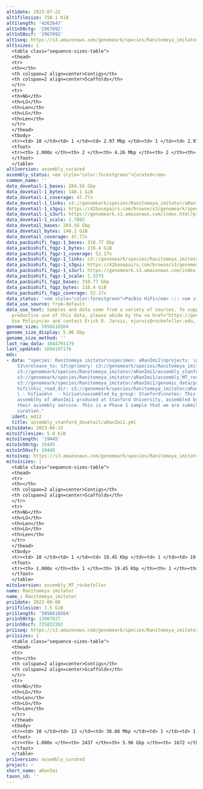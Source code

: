 ```yaml
---
alt1date: 2023-07-22
alt1filesize: 758.1 KiB
alt1length: '4262647'
alt1n50ctg: '2967092'
alt1n50scf: '2967092'
alt1seq: https://s3.amazonaws.com/genomeark/species/Ranitomeya_imitator/aRanImi1/assembly_curated/aRanImi1.alt.cur.20230722.fasta.gz
alt1sizes: |
  <table class="sequence-sizes-table">
  <thead>
  <tr>
  <th></th>
  <th colspan=2 align=center>Contigs</th>
  <th colspan=2 align=center>Scaffolds</th>
  </tr>
  <tr>
  <th>NG</th>
  <th>LG</th>
  <th>Len</th>
  <th>LG</th>
  <th>Len</th>
  </tr>
  </thead>
  <tbody>
  <tr><td> 10 </td><td> 1 </td><td> 2.97 Mbp </td><td> 1 </td><td> 2.97 Mbp </td></tr><tr><td> 20 </td><td> 1 </td><td> 2.97 Mbp </td><td> 1 </td><td> 2.97 Mbp </td></tr><tr><td> 30 </td><td> 1 </td><td> 2.97 Mbp </td><td> 1 </td><td> 2.97 Mbp </td></tr><tr><td> 40 </td><td> 1 </td><td> 2.97 Mbp </td><td> 1 </td><td> 2.97 Mbp </td></tr><tr style="background-color:#cccccc;"><td> 50 </td><td> 1 </td><td> 2.97 Mbp </td><td> 1 </td><td> 2.97 Mbp </td></tr><tr><td> 60 </td><td> 1 </td><td> 2.97 Mbp </td><td> 1 </td><td> 2.97 Mbp </td></tr><tr><td> 70 </td><td> 2 </td><td> 1.30 Mbp </td><td> 2 </td><td> 1.30 Mbp </td></tr><tr><td> 80 </td><td> 2 </td><td> 1.30 Mbp </td><td> 2 </td><td> 1.30 Mbp </td></tr><tr><td> 90 </td><td> 2 </td><td> 1.30 Mbp </td><td> 2 </td><td> 1.30 Mbp </td></tr><tr><td> 100 </td><td> 2 </td><td> 1.30 Mbp </td><td> 2 </td><td> 1.30 Mbp </td></tr></tbody>
  <tfoot>
  <tr><th> 1.000x </th><th> 2 </th><th> 4.26 Mbp </th><th> 2 </th><th> 4.26 Mbp </th></tr>
  </tfoot>
  </table>
alt1version: assembly_curated
assembly_status: <em style="color:forestgreen">Curated</em>
common_name: ''
data_dovetail-1_bases: 284.56 Gbp
data_dovetail-1_bytes: 148.1 GiB
data_dovetail-1_coverage: 47.77x
data_dovetail-1_links: s3://genomeark/species/Ranitomeya_imitator/aRanImi1/genomic_data/dovetail/<br>
data_dovetail-1_s3gui: https://42basepairs.com/browse/s3/genomeark/species/Ranitomeya_imitator/aRanImi1/genomic_data/dovetail/
data_dovetail-1_s3url: https://genomeark.s3.amazonaws.com/index.html?prefix=species/Ranitomeya_imitator/aRanImi1/genomic_data/dovetail/
data_dovetail-1_scale: 1.7892
data_dovetail_bases: 284.56 Gbp
data_dovetail_bytes: 148.1 GiB
data_dovetail_coverage: 47.77x
data_pacbiohifi_fqgz-1_bases: 310.77 Gbp
data_pacbiohifi_fqgz-1_bytes: 216.4 GiB
data_pacbiohifi_fqgz-1_coverage: 52.17x
data_pacbiohifi_fqgz-1_links: s3://genomeark/species/Ranitomeya_imitator/aRanImi1/genomic_data/pacbio_hifi/<br>
data_pacbiohifi_fqgz-1_s3gui: https://42basepairs.com/browse/s3/genomeark/species/Ranitomeya_imitator/aRanImi1/genomic_data/pacbio_hifi/
data_pacbiohifi_fqgz-1_s3url: https://genomeark.s3.amazonaws.com/index.html?prefix=species/Ranitomeya_imitator/aRanImi1/genomic_data/pacbio_hifi/
data_pacbiohifi_fqgz-1_scale: 1.3375
data_pacbiohifi_fqgz_bases: 310.77 Gbp
data_pacbiohifi_fqgz_bytes: 216.4 GiB
data_pacbiohifi_fqgz_coverage: 52.17x
data_status: '<em style="color:forestgreen">PacBio HiFi</em> ::: <em style="color:forestgreen">Dovetail</em>'
data_use_source: from-default
data_use_text: Samples and data come from a variety of sources. To support fair and
  productive use of this data, please abide by the <a href="https://genome10k.soe.ucsc.edu/data-use-policies/">Data
  Use Policy</a> and contact Erich D. Jarvis, ejarvis@rockefeller.edu, with any questions.
genome_size: 5956610564
genome_size_display: 5.96 Gbp
genome_size_method: ''
last_raw_data: 1684791179
last_updated: 1694197176
mds:
- data: "species: Ranitomeya imitator\nspecimen: aRanImi1\nprojects: \n  - vgp\ndata_location:
    S3\nrelease_to: S3\nprimary: s3://genomeark/species/Ranitomeya_imitator/aRanImi1/assembly_stanford_dovetail/aRanImi1.stanford.pri.fasta.gz\npretext:
    s3://genomeark/species/Ranitomeya_imitator/aRanImi1/assembly_stanford_dovetail/evaluation/aRanImi1_pri.pretext\nmito:
    s3://genomeark/species/Ranitomeya_imitator/aRanImi1/assembly_MT_rockefeller/aRanImi1.MT.20230615.fasta.gz\npacbio_read_dir:
    s3://genomeark/species/Ranitomeya_imitator/aRanImi1/genomic_data/pacbio_hifi/\npacbio_read_type:
    hifi\nhic_read_dir: s3://genomeark/species/Ranitomeya_imitator/aRanImi1/genomic_data/dovetail/\npipeline:\n
    \ - hifiasm\n  - hirise\nassembled_by_group: Stanford\nnotes: This was a primary
    assemblhy of aRanImi1 produced at Stanford University, assembled by Dovetail using
    their assembly service. This is a Phase 1 sample that we are submitting for a
    curation."
  ident: md12
  title: assembly_stanford_dovetail/aRanImi1.yml
mito1date: 2023-06-15
mito1filesize: 5.8 KiB
mito1length: '19445'
mito1n50ctg: 19445
mito1n50scf: 19445
mito1seq: https://s3.amazonaws.com/genomeark/species/Ranitomeya_imitator/aRanImi1/assembly_MT_rockefeller/aRanImi1.MT.20230615.fasta.gz
mito1sizes: |
  <table class="sequence-sizes-table">
  <thead>
  <tr>
  <th></th>
  <th colspan=2 align=center>Contigs</th>
  <th colspan=2 align=center>Scaffolds</th>
  </tr>
  <tr>
  <th>NG</th>
  <th>LG</th>
  <th>Len</th>
  <th>LG</th>
  <th>Len</th>
  </tr>
  </thead>
  <tbody>
  <tr><td> 10 </td><td> 1 </td><td> 19.45 Kbp </td><td> 1 </td><td> 19.45 Kbp </td></tr><tr><td> 20 </td><td> 1 </td><td> 19.45 Kbp </td><td> 1 </td><td> 19.45 Kbp </td></tr><tr><td> 30 </td><td> 1 </td><td> 19.45 Kbp </td><td> 1 </td><td> 19.45 Kbp </td></tr><tr><td> 40 </td><td> 1 </td><td> 19.45 Kbp </td><td> 1 </td><td> 19.45 Kbp </td></tr><tr style="background-color:#cccccc;"><td> 50 </td><td> 1 </td><td style="background-color:#ff8888;"> 19.45 Kbp </td><td> 1 </td><td style="background-color:#ff8888;"> 19.45 Kbp </td></tr><tr><td> 60 </td><td> 1 </td><td> 19.45 Kbp </td><td> 1 </td><td> 19.45 Kbp </td></tr><tr><td> 70 </td><td> 1 </td><td> 19.45 Kbp </td><td> 1 </td><td> 19.45 Kbp </td></tr><tr><td> 80 </td><td> 1 </td><td> 19.45 Kbp </td><td> 1 </td><td> 19.45 Kbp </td></tr><tr><td> 90 </td><td> 1 </td><td> 19.45 Kbp </td><td> 1 </td><td> 19.45 Kbp </td></tr><tr><td> 100 </td><td> 1 </td><td> 19.45 Kbp </td><td> 1 </td><td> 19.45 Kbp </td></tr></tbody>
  <tfoot>
  <tr><th> 1.000x </th><th> 1 </th><th> 19.45 Kbp </th><th> 1 </th><th> 19.45 Kbp </th></tr>
  </tfoot>
  </table>
mito1version: assembly_MT_rockefeller
name: Ranitomeya imitator
name_: Ranitomeya_imitator
pri1date: 2023-09-08
pri1filesize: 1.5 GiB
pri1length: '5956610564'
pri1n50ctg: 13907627
pri1n50scf: 725832262
pri1seq: https://s3.amazonaws.com/genomeark/species/Ranitomeya_imitator/aRanImi1/assembly_curated/aRanImi1.pri.cur.20230908.fasta.gz
pri1sizes: |
  <table class="sequence-sizes-table">
  <thead>
  <tr>
  <th></th>
  <th colspan=2 align=center>Contigs</th>
  <th colspan=2 align=center>Scaffolds</th>
  </tr>
  <tr>
  <th>NG</th>
  <th>LG</th>
  <th>Len</th>
  <th>LG</th>
  <th>Len</th>
  </tr>
  </thead>
  <tbody>
  <tr><td> 10 </td><td> 13 </td><td> 38.88 Mbp </td><td> 1 </td><td> 1.25 Gbp </td></tr><tr><td> 20 </td><td> 31 </td><td> 28.26 Mbp </td><td> 1 </td><td> 1.25 Gbp </td></tr><tr><td> 30 </td><td> 55 </td><td> 21.82 Mbp </td><td> 2 </td><td> 0.85 Gbp </td></tr><tr><td> 40 </td><td> 86 </td><td> 17.50 Mbp </td><td> 3 </td><td> 0.85 Gbp </td></tr><tr style="background-color:#cccccc;"><td> 50 </td><td> 124 </td><td style="background-color:#88ff88;"> 13.91 Mbp </td><td> 4 </td><td style="background-color:#88ff88;"> 0.73 Gbp </td></tr><tr><td> 60 </td><td> 173 </td><td> 10.56 Mbp </td><td> 4 </td><td> 0.73 Gbp </td></tr><tr><td> 70 </td><td> 238 </td><td> 7.80 Mbp </td><td> 5 </td><td> 0.72 Gbp </td></tr><tr><td> 80 </td><td> 329 </td><td> 5.51 Mbp </td><td> 6 </td><td> 0.58 Gbp </td></tr><tr><td> 90 </td><td> 476 </td><td> 2.77 Mbp </td><td> 8 </td><td> 206.08 Mbp </td></tr><tr><td> 100 </td><td> 2437 </td><td> 19  bp </td><td> 1672 </td><td> 3.40 Kbp </td></tr></tbody>
  <tfoot>
  <tr><th> 1.000x </th><th> 2437 </th><th> 5.96 Gbp </th><th> 1672 </th><th> 5.96 Gbp </th></tr>
  </tfoot>
  </table>
pri1version: assembly_curated
project: ~
short_name: aRanImi
taxon_id: ''
---
```


